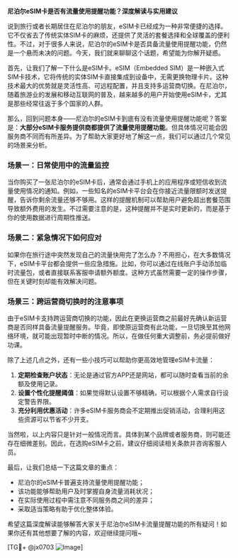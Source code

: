 **尼泊尔eSIM卡是否有流量使用提醒功能？深度解读与实用建议**

说到旅行或者长期居住在尼泊尔的朋友，eSIM卡已经成为一种非常便捷的选择。它不仅省去了传统实体SIM卡的麻烦，还提供了灵活的套餐选择和全球覆盖的便利性。不过，对于很多人来说，尼泊尔的eSIM卡是否具备流量使用提醒功能，仍然是一个悬而未决的问题。今天，我们就来聊聊这个话题，希望能为你解开疑惑。

首先，让我们了解一下什么是eSIM卡。eSIM（Embedded SIM）是一种嵌入式SIM卡技术，它将传统的实体SIM卡直接集成到设备中，无需更换物理卡片。这种技术最大的优势就是灵活性高、可远程配置，并且支持多运营商切换。在尼泊尔，随着旅游业的发展和移动互联网的普及，越来越多的用户开始使用eSIM卡，尤其是那些经常往返于多个国家的人群。

那么，回到问题本身——尼泊尔的eSIM卡到底有没有流量使用提醒功能呢？答案是：**大部分eSIM卡服务提供商都提供了流量使用提醒功能**。但具体情况可能会因服务商不同而有所差异。为了帮助大家更好地了解这一点，我们可以通过几个常见的场景来分析。

### 场景一：日常使用中的流量监控

当你购买了一张尼泊尔的eSIM卡后，通常会通过手机上的应用程序或短信收到流量使用情况的通知。例如，一些知名的eSIM卡平台会在你接近流量限额时发送提醒，告诉你剩余流量还够不够用。这样的提醒机制可以帮助用户避免超出套餐范围导致额外费用的发生。不过需要注意的是，这种提醒并不是实时更新的，而是基于你的使用数据进行周期性推送。

### 场景二：紧急情况下如何应对

如果你在旅行途中突然发现自己的流量快用完了怎么办？不用担心，在大多数情况下，eSIM卡平台都会提供一些应急措施。比如，你可以通过在线账户手动添加临时流量包，或者直接联系客服申请额外额度。这种方式虽然需要一定的操作步骤，但在关键时刻却能有效解决问题。

### 场景三：跨运营商切换时的注意事项

由于eSIM卡支持跨运营商切换的功能，因此在更换运营商之前最好先确认新运营商是否同样具备流量提醒服务。毕竟，即使原运营商有此功能，一旦切换至其他网络环境，就可能出现暂时中断的情况。所以，在做任何重大调整前，务必提前做好功课。

除了上述几点之外，还有一些小技巧可以帮助你更高效地管理eSIM卡流量：

1. **定期检查账户状态**：无论是通过官方APP还是网站，都可以随时查看当前的余额及使用记录。
2. **设置个性化提醒阈值**：如果觉得默认设置不够精确，可以根据个人需求自行设定警告界限。
3. **充分利用优惠活动**：许多eSIM卡服务商会不定期推出促销活动，合理利用这些资源可以节省不少开支。

当然啦，以上内容只是针对一般情况而言。具体到某个品牌或者服务商，则可能还存在细微差别。因此，在选购eSIM卡之前，建议仔细阅读相关条款并咨询客服人员。

最后，让我们总结一下这篇文章的重点：
- 尼泊尔的eSIM卡普遍支持流量使用提醒功能；
- 该功能能够帮助用户及时掌握自身流量消耗状况；
- 在实际使用过程中需注意不同服务商之间的差异；
- 采取适当策略有助于优化整体体验。

希望这篇深度解读能够解答大家关于尼泊尔eSIM卡流量提醒功能的所有疑问！如果你还有其他想要了解的内容，欢迎继续提问哦~

[TG💪+ @jx0703 ![Image](https://github.com/user-attachments/assets/dbca1d08-cadb-493c-b0ec-ad6f7a83f270)]